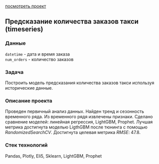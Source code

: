 [посмотреть проект](https://nbviewer.jupyter.org/github/IlyaMoshonkin/ds_projects/blob/master/taxi_timeseries/taxi_timeseries.ipynb)

## Предсказание количества заказов такси (timeseries)

### Данные 
`datetime` - дата и время заказа  
`num_orders` - количество заказов

### Задача
Построить модель предсказания количества заказов такси используя исторические данные. 

### Описание проекта
Проведен первичный анализ данных. Найден тренд и сезонность временного ряда. Из временного рядя извлечены признаки. Сделано сравнение моделей: линейная регрессия, LightGBM, Prophet. Лучшая метрика достигнута моделью LigthGBM после тюнинга с помощью *RandomizedSearchCV*. Достигнута целевая метрика *RMSE*: 47.8.

### Стек технологий
Pandas, Plotly, Eli5, Sklearn, LightGBM, Prophet

